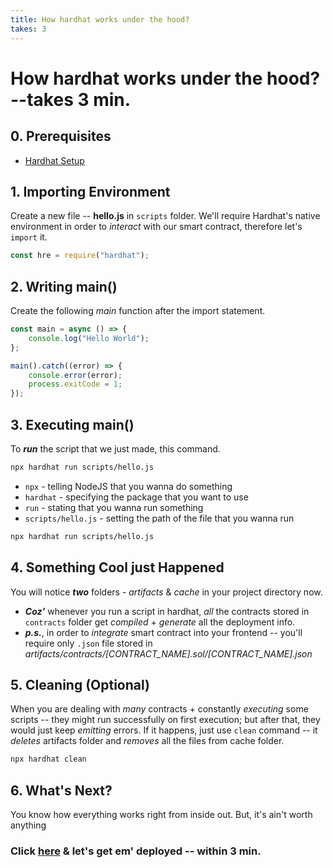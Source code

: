 ```yaml
---
title: How hardhat works under the hood?
takes: 3
---
```


# How hardhat works under the hood? --takes 3 min.

## 0. Prerequisites

-   [Hardhat Setup](./setting_up_hardhat.md)

## 1. Importing Environment

Create a new file -- **hello.js** in `scripts` folder. We'll require Hardhat's native environment in order to _interact_ with our smart contract, therefore let's `import` it.

```js
const hre = require("hardhat");
```

## 2. Writing main()

Create the following _main_ function after the import statement.

```js
const main = async () => {
	console.log("Hello World");
};

main().catch((error) => {
	console.error(error);
	process.exitCode = 1;
});
```

## 3. Executing main()

To **_run_** the script that we just made, this command.

```bash
npx hardhat run scripts/hello.js
```

-   `npx` - telling NodeJS that you wanna do something
-   `hardhat` - specifying the package that you want to use
-   `run` - stating that you wanna run something
-   `scripts/hello.js` - setting the path of the file that you wanna run

```bash
npx hardhat run scripts/hello.js
```

## 4. Something Cool just Happened

You will notice **_two_** folders - _artifacts_ & _cache_ in your project directory now.

-   **_Coz'_** whenever you run a script in hardhat, _all_ the contracts stored in `contracts` folder get _compiled_ + _generate_ all the deployment info.
-   **_p.s._**, in order to _integrate_ smart contract into your frontend -- you'll require only `.json` file stored in _artifacts/contracts/[CONTRACT_NAME].sol/[CONTRACT_NAME].json_

## 5. Cleaning (Optional)

When you are dealing with _many_ contracts + constantly _executing_ some scripts -- they might run successfully on first execution;
but after that, they would just keep _emitting_ errors. If it happens, just use `clean` command -- it _deletes_ artifacts folder and
_removes_ all the files from cache folder.

```bash
npx hardhat clean
```

## 6. What's Next?

You know how everything works right from inside out. But, it's ain't worth anything

### Click [here](./deploy_testnet.md) & let's get em' deployed -- within 3 min.
